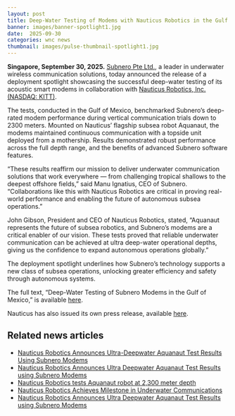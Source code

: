 ```yaml
---
layout: post
title: Deep-Water Testing of Modems with Nauticus Robotics in the Gulf of Mexico
banner: images/banner-spotlight1.jpg
date:  2025-09-30
categories: wnc news
thumbnail: images/pulse-thumbnail-spotlight1.jpg
---
```


**Singapore, September 30, 2025.** [Subnero Pte Ltd.](https://subnero.com/), a leader in underwater wireless communication solutions, today announced the release of a deployment spotlight showcasing the successful deep-water testing of its acoustic smart modems in collaboration with [Nauticus Robotics, Inc. (NASDAQ: KITT)](https://nauticusrobotics.com/).

The tests, conducted in the Gulf of Mexico, benchmarked Subnero’s deep-rated modem performance during vertical communication trials down to 2300 meters. Mounted on Nauticus’ flagship subsea robot Aquanaut, the modems maintained continuous communication with a topside unit deployed from a mothership. Results demonstrated robust performance across the full depth range, and the benefits of advanced Subnero software features.

“These results reaffirm our mission to deliver underwater communication solutions that work everywhere — from challenging tropical shallows to the deepest offshore fields,” said Manu Ignatius, CEO of Subnero. “Collaborations like this with Nauticus Robotics are critical in proving real-world performance and enabling the future of autonomous subsea operations.”

John Gibson, President and CEO of Nauticus Robotics, stated, “Aquanaut represents the future of subsea robotics, and Subnero’s modems are a critical enabler of our vision. These tests proved that reliable underwater communication can be achieved at ultra deep-water operational depths, giving us the confidence to expand autonomous operations globally.”

The deployment spotlight underlines how Subnero’s technology supports a new class of subsea operations, unlocking greater efficiency and safety through autonomous systems.

The full text, “Deep-Water Testing of Subnero Modems in the Gulf of Mexico,” is available [here]({{site.baseurl}}/brochures/deployment-spotlight1.pdf).

Nauticus has also issued its own press release, available [here](https://ir.nauticusrobotics.com/news-events/press-releases/detail/92/nauticus-robotics-announces-ultra-deepwater-aquanaut-test).

## Related news articles
- [Nauticus Robotics Announces Ultra-Deepwater Aquanaut Test Results Using Subnero Modems](https://oceannews.com/news/science-technology/nauticus-robotics-announces-ultra-deepwater-aquanaut-test-results-using-subnero-modems/)
- [Nauticus Robotics Announces Ultra Deepwater Aquanaut Test Results using Subnero Modems](https://www.stocktitan.net/news/KITT/nauticus-robotics-announces-ultra-deepwater-aquanaut-test-results-v0b1u2mc9brd.html)
- [Nauticus Robotics tests Aquanaut robot at 2,300 meter depth](https://www.streetinsider.com/Corporate+News/Nauticus+Robotics+tests+Aquanaut+robot+at+2,300+meter+depth/25363822.html)
- [Nauticus Robotics Achieves Milestone in Underwater Communications](https://investorshangout.com/nauticus-robotics-achieves-milestone-in-underwater-communications-400320-/)
- [Nauticus Robotics Announces Ultra Deepwater Aquanaut Test Results using Subnero Modems](https://www.prnewswire.com/news-releases/nauticus-robotics-announces-ultra-deepwater-aquanaut-test-results-using-subnero-modems-302564360.html)
